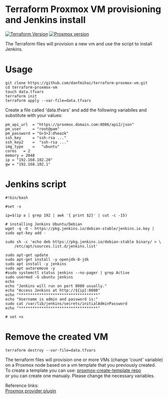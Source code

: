 # Terraform Proxmox VM provisioning and Jenkins install

[![Terraform Version](https://img.shields.io/badge/Terraform-0.12.26-brightgreen.svg)](https://www.terraform.io/downloads.html) [![Proxmox version](https://img.shields.io/badge/Proxmox-6.2-brightgreen.svg)](https://www.proxmox.com/en/downloads)

The Terraform files will provision a new vm and use the script to install Jenkins.

# Usage
```
git clone https://github.com/danfmihai/terraform-proxmox-vm.git
cd terraform-proxmox-vm
touch data.tfvars
terraform init
terraform apply --var-file=data.tfvars
```
Create a file called 'data.tfvars' and add the following variabiles and substitute with your values:

```
pm_api_url  = "https://proxmox.domain.com:8006/api2/json"
pm_user     = "root@pam"
pm_password = "G>3>2:d%eazk"
ssh_key     = "ssh-rsa ..."
ssh_key2    =  "ssh-rsa ..."
img_type    =   "ubuntu"
cores   = 2
memory = 2048
ip = "192.168.102.20"
gw = "192.168.102.1"
```
# Jenkins script
```
#!bin/bash

#set -x

ip=$(ip a | grep 192 | awk '{ print $2}' | cut -c -15)

# installing Jenkins Ubuntu/Debian
wget -q -O - https://pkg.jenkins.io/debian-stable/jenkins.io.key | sudo apt-key add -

sudo sh -c 'echo deb https://pkg.jenkins.io/debian-stable binary/ > \
    /etc/apt/sources.list.d/jenkins.list'

sudo apt-get update
sudo apt-get install -y openjdk-8-jdk 
sudo apt install -y jenkins
sudo apt autoremove -y
#sudo systemctl status jenkins --no-pager | grep Active
sudo usermod -G ubuntu jenkins
echo
echo "Jenkins will run on port 8080 usually."
echo "Access Jenkins at http://${ip}:8080"
echo "***********************************"
echo "Username is admin and password is:"
sudo cat /var/lib/jenkins/secrets/initialAdminPassword
echo "***********************************"

# set +x

```

# Remove the created VM
```
terraform destroy --var-file=data.tfvars
```

The terraform files will provision one or more VMs (change 'count' variable) on a Proxmox node based on a vm template that you previously created.  
To create a template you can use:
[proxmox-create-template repo](https://github.com/danfmihai/proxmox-create-template)  
or you can create one manualy. Please change the necessary variables.

Reference links:  
[Proxmox provider plugin](https://github.com/Telmate/terraform-provider-proxmox)
